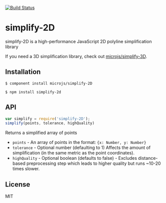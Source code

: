 [![Build Status](https://secure.travis-ci.org/microjs/simplify-2D.png?branch=master)](https://travis-ci.org/microjs/simplify-2D)

# simplify-2D

  simplify-2D is a high-performance JavaScript 2D polyline simplification library

  If you need a 3D simplification library, check out [microjs/simplify-3D](https://github.com/microjs/simplify-3D).

## Installation

    $ component install microjs/simplify-2D
    
    $ npm install simplify-2d

## API

  ```javascript
  var simplify = require('simplify-2D');
  simplify(points, tolerance, highQuality)
  ```

  Returns a simplified array of points

  - `points` - An array of points in the format: `{x: Number, y: Number}`
  - `tolerance` - Optional number (defaulting to 1) Affects the amount of simplification (in the same metric as the point coordinates).
  - `highQuality` - Optional boolean (defaults to false) - Excludes distance-based preprocessing step which leads to higher quality but runs ~10-20 times slower.

## License

  MIT
